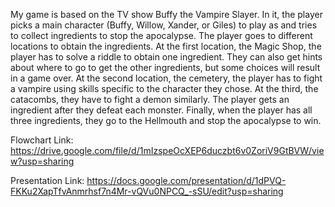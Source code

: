 My game is based on the TV show Buffy the Vampire Slayer. In it, the player picks a main character (Buffy, Willow, Xander, or Giles) to play
as and tries to collect ingredients to stop the apocalypse. The player goes to different locations to obtain the ingredients. At the first
location, the Magic Shop, the player has to solve a riddle to obtain one ingredient. They can also get hints about where to go to get the
other ingredients, but some choices will result in a game over. At the second location, the cemetery, the player has to fight a vampire using
skills specific to the character they chose. At the third, the catacombs, they have to fight a demon similarly. The player gets an ingredient
after they defeat each monster. Finally, when the player has all three ingredients, they go to the Hellmouth and stop the apocalypse to win.

Flowchart Link: https://drive.google.com/file/d/1mIzspeOcXEP6duczbt6v0ZoriV9GtBVW/view?usp=sharing

Presentation Link: https://docs.google.com/presentation/d/1dPVQ-FKKu2XapTfvAnmrhsf7n4Mr-vQVu0NPCQ_-sSU/edit?usp=sharing